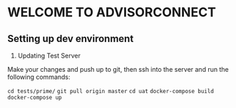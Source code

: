 #  WELCOME TO ADVISORCONNECT ##

## Setting up dev environment

1. Updating Test Server

Make your changes and push up to git, then ssh into the server and run the following commands:

  `cd tests/prime/`
  `git pull origin master`
  `cd uat`
  `docker-compose build`
  `docker-compose up`
